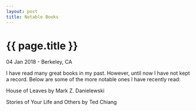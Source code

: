 ```yaml
---
layout: post
title: Notable Books
---
```


{{ page.title }}
================

<p class="meta">04 Jan 2018 - Berkeley, CA</p>

I have read many great books in my past. However, until now I have not kept a record. Below are some of the more notable ones I have recently read:

House of Leaves by Mark Z. Danielewski

Stories of Your Life and Others by Ted Chiang
